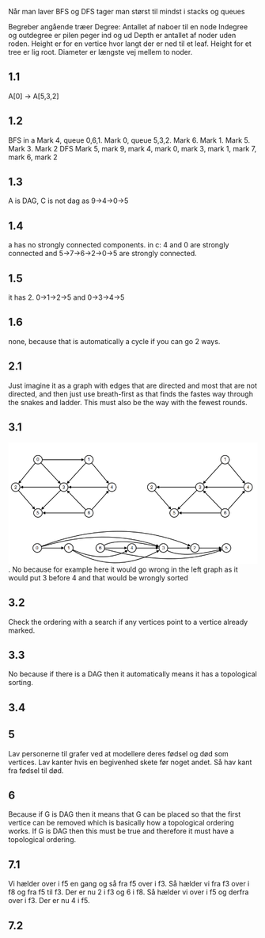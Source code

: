 Når man laver BFS og DFS tager man størst til mindst i stacks og queues

Begreber angående træer
Degree: Antallet af naboer til en node
Indegree og outdegree er pilen peger ind og ud
Depth er antallet af noder uden roden.
Height er for en vertice hvor langt der er ned til et leaf. Height for et tree er lig root.
Diameter er længste vej mellem to noder.

## 1.1 
A[0] -> A[5,3,2]

## 1.2
BFS in a
Mark 4, queue 0,6,1. Mark 0, queue 5,3,2. Mark 6. Mark 1. Mark 5. Mark 3. Mark 2
DFS
Mark 5, mark 9, mark 4, mark 0, mark 3, mark 1, mark 7, mark 6, mark 2

## 1.3
A is DAG, C is not dag as 9->4->0->5

## 1.4
a has no strongly connected components. in c: 4 and 0 are strongly connected and 5->7->6->2->0->5 are strongly connected.

## 1.5
it has 2. 0->1->2->5 and 0->3->4->5

## 1.6
none, because that is automatically a cycle if you can go 2 ways.

## 2.1
Just imagine it as a graph with edges that are directed and most that are not directed, and then just use breath-first as that finds the fastes way through the snakes and ladder. This must also be the way with the fewest rounds.

## 3.1
![alt text for screen readers](week7.png "Directed graphs").
No because for example here it would go wrong in the left graph as it would put 3 before 4 and that would be wrongly sorted

## 3.2
Check the ordering with a search if any vertices point to a vertice already marked.

## 3.3
No because if there is a DAG then it automatically means it has a topological sorting.

## 3.4


## 5
Lav personerne til grafer ved at modellere deres fødsel og død som vertices. Lav kanter hvis en begivenhed skete før noget andet. Så hav kant fra fødsel til død. 

## 6
Because if G is DAG then it means that G can be placed so that the first vertice can be removed which is basically how a topological ordering works. If G is DAG then this must be true and therefore it must have a topological ordering.


## 7.1
Vi hælder over i f5 en gang og så fra f5 over i f3. Så hælder vi fra f3 over i f8 og fra f5 til f3. Der er nu 2 i f3 og 6 i f8. Så hælder vi over i f5 og derfra over i f3. Der er nu 4 i f5.


## 7.2















